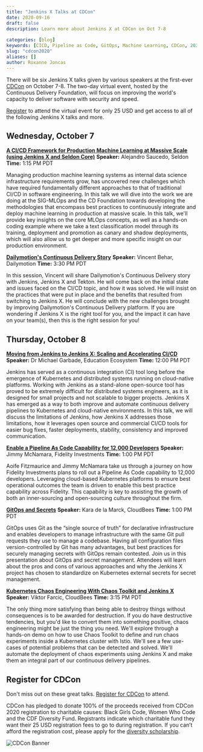 ```yaml
---
title: "Jenkins X Talks at CDCon"
date: 2020-09-16
draft: false
description: Learn more about Jenkins X at CDCon on Oct 7-8
  
categories: [blog]
keywords: [CICD, Pipeline as Code, GitOps, Machine Learning, CDCon, 2020]
slug: "cdcon2020"
aliases: []
author: Roxanne Joncas
---
```

There will be six Jenkins X talks given by various speakers at the first-ever [CDCon](https://events.linuxfoundation.org/cdcon/) on October 7-8. The two-day virtual event, hosted by the Continuous Delivery Foundation, will focus on improving the world's capacity to deliver software with security and speed. 

[Register](https://events.linuxfoundation.org/cdcon/) to attend the virtual event for only 25 USD and get access to all of the following Jenkins X talks and more.

## Wednesday, October 7

**[A CI/CD Framework for Production Machine Learning at Massive Scale (using Jenkins X and Seldon Core)](https://cdcon2020.sched.com/event/dpvW/a-cicd-framework-for-production-machine-learning-at-massive-scale-using-jenkins-x-and-seldon-core-alejandro-saucedo-seldon)**
**Speaker:** Alejandro Saucedo, Seldon
**Time:** 1:15 PM PDT

Managing production machine learning systems as internal data science infrastructure requirements grow, has uncovered new challenges which have required fundamentally different approaches to that of traditional CI/CD in software engineering. In this talk we will dive into the work we are doing at the SIG-MLOps and the CD Foundation towards developing the methodologies that encompass best practices to continuously integrate and deploy machine learning in production at massive scale. In this talk, we'll provide key insights on the core MLOps concepts, as well as a hands-on coding example where we take a text classification model through its training, deployment and promotion as canary and shadow deployments, which will also allow us to get deeper and more specific insight on our production environment.

**[Dailymotion's Continuous Delivery Story](https://cdcon2020.sched.com/event/dpvQ/dailymotions-continuous-delivery-story-vincent-behar-dailymotion)**
**Speaker:** Vincent Behar, Dailymotion
**Time:** 3:30 PM PDT

In this session, Vincent will share Dailymotion's Continuous Delivery story with Jenkins, Jenkins X and Tekton. He will come back on the initial state and issues faced on the CI/CD topic, and how it was solved. He will insist on the practices that were put in place and the benefits that resulted from switching to Jenkins X. He will conclude with the new challenges brought by improving Dailymotion's Continuous Delivery platform. If you are wondering if Jenkins X is the right tool for you, and the impact it can have on your team(s), then this is the right session for you!

## Thursday, October 8

**[Moving from Jenkins to Jenkins X: Scaling and Accelerating CI/CD](https://cdcon2020.sched.com/event/e2NG/moving-from-jenkins-to-jenkins-x-scaling-and-accelerating-cicd-dr-michael-garbade-education-ecosystem)**
**Speaker:** Dr Michael Garbade, Education Ecosystem
**Time:** 12:00 PM PDT

Jenkins has served as a continuous integration (CI) tool long before the emergence of Kubernetes and distributed systems running on cloud-native platforms.
Working with Jenkins as a stand-alone open-source tool has proved to be extremely difficult for distributed systems engineers, as it is designed for small projects and not scalable to bigger projects.
Jenkins X has emerged as a way to both improve and automate continuous delivery pipelines to Kubernetes and cloud-native environments.
In this talk, we will discuss the limitations of Jenkins, how Jenkins X addresses those limitations, how it leverages open source and commercial CI/CD tools for easier bug fixes, faster deployments, stability, consistency and improved communication.

**[Enable a Pipeline As Code Capability for 12,000 Developers](https://cdcon2020.sched.com/event/dpvc/enable-a-pipeline-as-code-capability-for-12000-developers-jimmy-mcnamara-fidelity-investments)**
**Speaker:** Jimmy McNamara, Fidelity Investments
**Time:** 1:00 PM PDT

Aoife Fitzmaurice and Jimmy McNamara take us through a journey on how Fidelity Investments plans to roll out a Pipeline As Code capability to 12,000 developers. Leveraging cloud-based Kubernetes platforms to ensure best operational outcomes the team is driven to enable this best practice capability across Fidelity. This capability is key to assisting the growth of both an inner-sourcing and open-sourcing culture throughout the firm.

**[GitOps and Secrets](https://cdcon2020.sched.com/event/dqON/gitops-and-secrets-kara-de-la-marck-cloudbees)**
**Speaker:** Kara de la Marck, CloudBees
**Time:** 1:00 PM PDT

GitOps uses Git as the “single source of truth” for declarative infrastructure and enables developers to manage infrastructure with the same Git pull requests they use to manage a codebase. Having all configuration files version-controlled by Git has many advantages, but best practices for securely managing secrets with GitOps remain contested. Join us in this presentation about GitOps and secret management. Attendees will learn about the pros and cons of various approaches and why the Jenkins X project has chosen to standardize on Kubernetes external secrets for secret management.

**[Kubernetes Chaos Engineering With Chaos Toolkit and Jenkins X](https://cdcon2020.sched.com/event/dpvT/kubernetes-chaos-engineering-with-chaos-toolkit-and-jenkins-x-viktor-farcic-cloudbees)**
**Speaker:** Viktor Farcic, CloudBees
**Time:** 3:15 PM PDT

The only thing more satisfying than being able to destroy things without consequences is to be awarded for destruction. If you do have destructive tendencies, but you'd like to convert them into something positive, chaos engineering might be just the thing you need. We'll explore through a hands-on demo on how to use Chaos Toolkit to define and run chaos experiments inside a Kubernetes cluster with Istio. We'll see a few use-cases of potential problems that can be detected and solved. We'll automate the deployment of chaos experiments using Jenkins X and make them an integral part of our continuous delivery pipelines.

## Register for CDCon

Don't miss out on these great talks. [Register for CDCon](https://events.linuxfoundation.org/cdcon/) to attend.

CDCon has pledged to donate 100% of the proceeds received from CDCon 2020 registration to charitable causes: Black Girls Code, Women Who Code and the CDF Diversity Fund. Registrants indicate which charitable fund they want their 25 USD registration fees to go to during registration. If you can’t afford the registration cost, please apply for the [diversity scholarship](https://events.linuxfoundation.org/cdcon/attend/scholarships/).

![CDCon Banner](/images/cdcon-register.png)
